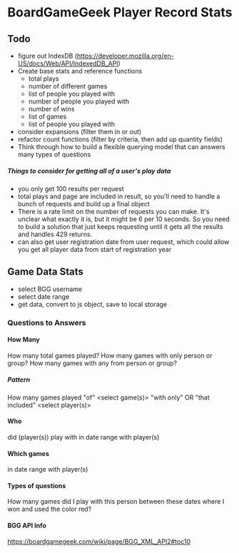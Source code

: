 # BoardGameGeek Player Record Stats

## Todo
- figure out IndexDB (https://developer.mozilla.org/en-US/docs/Web/API/IndexedDB_API)
- Create base stats and reference functions
  - total plays
  - number of different games
  - list of people you played with
  - number of people you played with
  - number of wins
  - list of games
  - list of people you played with
- consider expansions (filter them in or out)
- refactor count functions (filter by criteria, then add up quantity fields)
- Think through how to build a flexible querying model that can answers many types of questions

##### Things to consider for getting all of a user's play data
- you only get 100 results per request
- total plays and page are included in result, so you'll need to handle a bunch of requests and build up a final object
- There is a rate limit on the number of requests you can make. It's unclear what exactly it is, but it might be 6 per 10 seconds. So you need to build a solution that just keeps requesting until it gets all the results and handles 429 returns.
- can also get user registration date from user request, which could allow you get all player data from start of registration year


## Game Data Stats
- select BGG username
- select date range
- get data, convert to js object, save to local storage

### Questions to Answers
#### How Many
How many total games played?
How many games with only person or group?
How many games with any from person or group?

##### Pattern
How many games played
"of" <select game(s)>
"with only" OR "that included" <select player(s)>

#### Who
did (player(s)) play with
in date range
with player(s)

#### Which games
in date range
with player(s)

#### Types of questions
How many games did I play with this person between these dates where I won and used the color red?



#### BGG API Info
https://boardgamegeek.com/wiki/page/BGG_XML_API2#toc10


